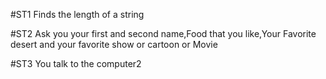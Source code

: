 #ST1
Finds the length of a string


#ST2
Ask you your first and second name,Food that you like,Your Favorite desert and your favorite show or cartoon or Movie


#ST3
You talk to the computer2